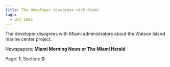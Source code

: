 ```yaml
---  
title: The developer disagrees with Miami  
tags:  
  - Oct 1985  
---  
```

  
The developer disagrees with Miami administrators about the Watson Island marine center project.  
  
Newspapers: **Miami Morning News or The Miami Herald**  
  
Page: **1**, Section: **D** 
